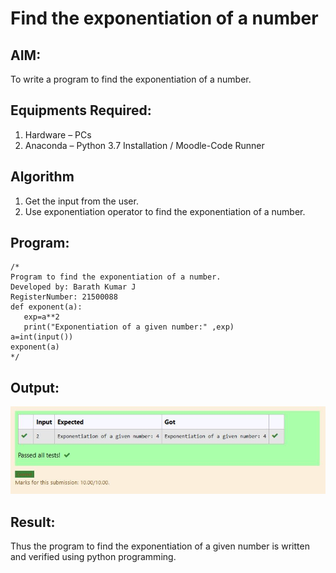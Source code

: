 # Find the exponentiation of a number

## AIM:
To write a program to find the exponentiation of a number.

## Equipments Required:
1. Hardware – PCs
2. Anaconda – Python 3.7 Installation / Moodle-Code Runner

## Algorithm
1. Get the input from the user.
2. Use exponentiation operator to find the exponentiation of a number.

## Program:
```
/*
Program to find the exponentiation of a number.
Developed by: Barath Kumar J
RegisterNumber: 21500088
def exponent(a):
   exp=a**2
   print("Exponentiation of a given number:" ,exp)
a=int(input())
exponent(a)
*/
```

## Output:
![exponentiation of a number](expo.JPG)


## Result:
Thus the program to find the exponentiation of a given number is written and verified using python programming.
